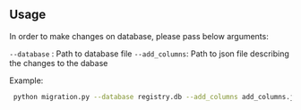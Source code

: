 ## Usage

In order to make changes on database, please pass below arguments:
  
`--database` : Path to database file 
`--add_columns`: Path to json file describing the changes to the dabase

Example:
```bash
 python migration.py --database registry.db --add_columns add_columns.json 
